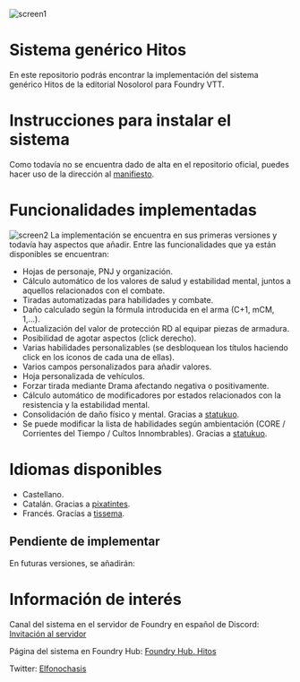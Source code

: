 


![screen1]
# Sistema genérico Hitos

En este repositorio podrás encontrar la implementación del sistema genérico Hitos de la editorial Nosolorol para Foundry VTT.

# Instrucciones para instalar el sistema

Como todavía no se encuentra dado de alta en el repositorio oficial, puedes hacer uso de la dirección al 
[manifiesto](https://raw.githubusercontent.com/elfonochasis/Sistema-Hitos-Foundry-VTT/main/system.json).


# Funcionalidades implementadas
![screen2]
La implementación se encuentra en sus primeras versiones y todavía hay aspectos que añadir. Entre las funcionalidades que ya están disponibles se encuentran:

- Hojas de personaje, PNJ y organización.
- Cálculo automático de los valores de salud y estabilidad mental, juntos a aquellos relacionados con el combate.
- Tiradas automatizadas para habilidades y combate. 
- Daño calculado según la fórmula introducida en el arma (C+1, mCM, 1,...).
- Actualización del valor de protección RD al equipar piezas de armadura.
- Posibilidad de agotar aspectos (click derecho).
- Varias habilidades personalizables (se desbloquean los títulos haciendo click en los iconos de cada una de ellas).
- Varios campos personalizados para añadir valores.
- Hoja personalizada de vehículos.
- Forzar tirada mediante Drama afectando negativa o positivamente.
- Cálculo automático de modificadores por estados relacionados con la resistencia y la estabilidad mental.
- Consolidación de daño físico y mental. Gracias a [statukuo](https://github.com/statukuo).
- Se puede modificar la lista de habilidades según ambientación (CORE / Corrientes del Tiempo / Cultos Innombrables). Gracias a [statukuo](https://github.com/statukuo).

# Idiomas disponibles
- Castellano.
- Catalán. Gracias a [pixatintes](https://github.com/pixatintes).
- Francés. Gracias a [tissema](https://github.com/tissema).

## Pendiente de implementar
En futuras versiones, se añadirán:


# Información de interés
Canal del sistema en el servidor de Foundry en español de Discord: [Invitación al servidor](https://discord.com/invite/BpAn2DE3cq)

Página del sistema en Foundry Hub: [Foundry Hub. Hitos](foundryvtt-hub.com/package/hitos/)

Twitter: [Elfonochasis](https://twitter.com/Elfonochasis)


[screen1]: https://i.imgur.com/UwJcIEn.jpg "Portada de la Guía Genérica"
[screen2]: https://i.imgur.com/59MCmkG.png "Hoja en Foundry"
